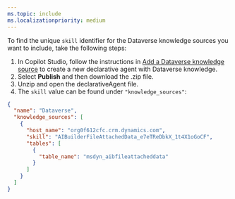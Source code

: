 ```yaml
---
ms.topic: include
ms.localizationpriority: medium
---
```


<!-- markdownlint-disable MD041 -->

To find the unique `skill` identifier for the Dataverse knowledge sources you want to include, take the following steps:

1. In Copilot Studio, follow the instructions in [Add a Dataverse knowledge source](https://learn.microsoft.com/microsoft-copilot-studio/knowledge-add-dataverse) to create a new declarative agent with Dataverse knowledge.
1. Select **Publish** and then download the .zip file.
1. Unzip and open the declarativeAgent file.
1. The `skill` value can be found under `"knowledge_sources"`:

```json
{
  "name": "Dataverse",
  "knowledge_sources": [
    {
      "host_name": "org0f612cfc.crm.dynamics.com",
      "skill": "AIBuilderFileAttachedData_e7eTReDbkX_1t4X1oGoCF",
      "tables": [
        {
          "table_name": "msdyn_aibfileattacheddata"
        }
      ]
    }
  ]
}
```

